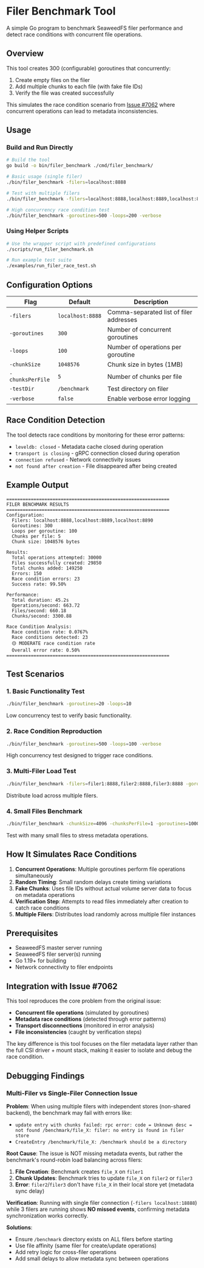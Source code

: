 # Filer Benchmark Tool

A simple Go program to benchmark SeaweedFS filer performance and detect race conditions with concurrent file operations.

## Overview

This tool creates 300 (configurable) goroutines that concurrently:
1. Create empty files on the filer
2. Add multiple chunks to each file (with fake file IDs)
3. Verify the file was created successfully

This simulates the race condition scenario from [Issue #7062](https://github.com/seaweedfs/seaweedfs/issues/7062) where concurrent operations can lead to metadata inconsistencies.

## Usage

### Build and Run Directly
```bash
# Build the tool
go build -o bin/filer_benchmark ./cmd/filer_benchmark/

# Basic usage (single filer)
./bin/filer_benchmark -filers=localhost:8888

# Test with multiple filers
./bin/filer_benchmark -filers=localhost:8888,localhost:8889,localhost:8890

# High concurrency race condition test
./bin/filer_benchmark -goroutines=500 -loops=200 -verbose
```

### Using Helper Scripts
```bash
# Use the wrapper script with predefined configurations
./scripts/run_filer_benchmark.sh

# Run example test suite
./examples/run_filer_race_test.sh
```

## Configuration Options

| Flag | Default | Description |
|------|---------|-------------|
| `-filers` | `localhost:8888` | Comma-separated list of filer addresses |
| `-goroutines` | `300` | Number of concurrent goroutines |
| `-loops` | `100` | Number of operations per goroutine |
| `-chunkSize` | `1048576` | Chunk size in bytes (1MB) |
| `-chunksPerFile` | `5` | Number of chunks per file |
| `-testDir` | `/benchmark` | Test directory on filer |
| `-verbose` | `false` | Enable verbose error logging |

## Race Condition Detection

The tool detects race conditions by monitoring for these error patterns:
- `leveldb: closed` - Metadata cache closed during operation
- `transport is closing` - gRPC connection closed during operation  
- `connection refused` - Network connectivity issues
- `not found after creation` - File disappeared after being created

## Example Output

```
============================================================
FILER BENCHMARK RESULTS
============================================================
Configuration:
  Filers: localhost:8888,localhost:8889,localhost:8890
  Goroutines: 300
  Loops per goroutine: 100
  Chunks per file: 5
  Chunk size: 1048576 bytes

Results:
  Total operations attempted: 30000
  Files successfully created: 29850
  Total chunks added: 149250
  Errors: 150
  Race condition errors: 23
  Success rate: 99.50%

Performance:
  Total duration: 45.2s
  Operations/second: 663.72
  Files/second: 660.18
  Chunks/second: 3300.88

Race Condition Analysis:
  Race condition rate: 0.0767%
  Race conditions detected: 23
  🟡 MODERATE race condition rate
  Overall error rate: 0.50%
============================================================
```

## Test Scenarios

### 1. Basic Functionality Test
```bash
./bin/filer_benchmark -goroutines=20 -loops=10
```
Low concurrency test to verify basic functionality.

### 2. Race Condition Reproduction
```bash
./bin/filer_benchmark -goroutines=500 -loops=100 -verbose
```
High concurrency test designed to trigger race conditions.

### 3. Multi-Filer Load Test
```bash
./bin/filer_benchmark -filers=filer1:8888,filer2:8888,filer3:8888 -goroutines=300
```
Distribute load across multiple filers.

### 4. Small Files Benchmark
```bash
./bin/filer_benchmark -chunkSize=4096 -chunksPerFile=1 -goroutines=1000
```
Test with many small files to stress metadata operations.

## How It Simulates Race Conditions

1. **Concurrent Operations**: Multiple goroutines perform file operations simultaneously
2. **Random Timing**: Small random delays create timing variations
3. **Fake Chunks**: Uses file IDs without actual volume server data to focus on metadata operations
4. **Verification Step**: Attempts to read files immediately after creation to catch race conditions
5. **Multiple Filers**: Distributes load randomly across multiple filer instances

## Prerequisites

- SeaweedFS master server running
- SeaweedFS filer server(s) running  
- Go 1.19+ for building
- Network connectivity to filer endpoints

## Integration with Issue #7062

This tool reproduces the core problem from the original issue:
- **Concurrent file operations** (simulated by goroutines)
- **Metadata race conditions** (detected through error patterns)
- **Transport disconnections** (monitored in error analysis)
- **File inconsistencies** (caught by verification steps)

The key difference is this tool focuses on the filer metadata layer rather than the full CSI driver + mount stack, making it easier to isolate and debug the race condition.

## Debugging Findings

### Multi-Filer vs Single-Filer Connection Issue

**Problem**: When using multiple filers with independent stores (non-shared backend), the benchmark may fail with errors like:
- `update entry with chunks failed: rpc error: code = Unknown desc = not found /benchmark/file_X: filer: no entry is found in filer store`
- `CreateEntry /benchmark/file_X: /benchmark should be a directory`

**Root Cause**: The issue is NOT missing metadata events, but rather the benchmark's round-robin load balancing across filers:

1. **File Creation**: Benchmark creates `file_X` on `filer1`
2. **Chunk Updates**: Benchmark tries to update `file_X` on `filer2` or `filer3`
3. **Error**: `filer2`/`filer3` don't have `file_X` in their local store yet (metadata sync delay)

**Verification**: Running with single filer connection (`-filers localhost:18888`) while 3 filers are running shows **NO missed events**, confirming metadata synchronization works correctly.

**Solutions**:
- Ensure `/benchmark` directory exists on ALL filers before starting
- Use file affinity (same filer for create/update operations)
- Add retry logic for cross-filer operations
- Add small delays to allow metadata sync between operations
